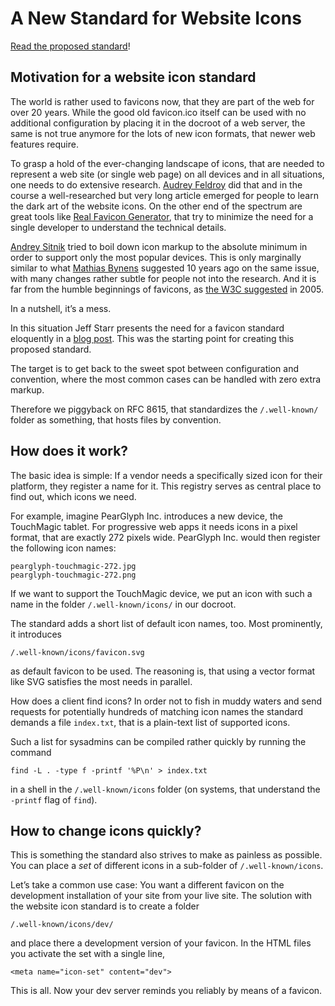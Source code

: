 # A New Standard for Website Icons

[Read the proposed standard](standard.md)!

## Motivation for a website icon standard

The world is rather used to favicons now, that they are part of the web for
over 20 years.
While the good old favicon.ico itself can be used with no additional
configuration by placing it in the docroot of a web server, the same is not
true anymore for the lots of new icon formats, that newer web features
require.

To grasp a hold of the ever-changing landscape of icons, that are needed to
represent a web site (or single web page) on all devices and in all situations,
one needs to do extensive research.
[Audrey Feldroy](https://github.com/audreyfeldroy/favicon-cheat-sheet) did that
and in the course a well-researched but very long article emerged for people
to learn the dark art of the website icons.
On the other end of the spectrum are great tools like [Real Favicon
Generator](https://realfavicongenerator.net/), that try to minimize the need
for a single developer to understand the technical details.

[Andrey
Sitnik](https://evilmartians.com/chronicles/how-to-favicon-in-2021-six-files-that-fit-most-needs)
tried to boil down icon markup to the absolute minimum in order to support only
the most popular devices.
This is only marginally similar to what [Mathias
Bynens](https://mathiasbynens.be/notes/touch-icons) suggested 10 years ago on
the same issue, with many changes rather subtle for people not into the
research.
And it is far from the humble beginnings of favicons, as [the W3C
suggested](https://www.w3.org/2005/10/howto-favicon) in 2005.

In a nutshell, it’s a mess.

In this situation Jeff Starr presents the need for a favicon standard
eloquently in a [blog post](https://perishablepress.com/favicon-standard/).
This was the starting point for creating this proposed standard.

The target is to get back to the sweet spot between configuration and
convention, where the most common cases can be handled with zero extra
markup.

Therefore we piggyback on RFC 8615, that standardizes the `/.well-known/`
folder as something, that hosts files by convention.

## How does it work?

The basic idea is simple: If a vendor needs a specifically sized icon for their
platform, they register a name for it.
This registry serves as central place to find out, which icons we need.

For example, imagine PearGlyph Inc. introduces a new device, the TouchMagic
tablet. For progressive web apps it needs icons in a pixel format, that are
exactly 272 pixels wide. PearGlyph Inc. would then register the following
icon names:

    pearglyph-touchmagic-272.jpg
    pearglyph-touchmagic-272.png

If we want to support the TouchMagic device, we put an icon with such a name
in the folder `/.well-known/icons/` in our docroot.

The standard adds a short list of default icon names, too.
Most prominently, it introduces

    /.well-known/icons/favicon.svg

as default favicon to be used.
The reasoning is, that using a vector format like SVG satisfies the most needs
in parallel.

How does a client find icons? In order not to fish in muddy waters and send
requests for potentially hundreds of matching icon names the standard demands
a file `index.txt`, that is a plain-text list of supported icons.

Such a list for sysadmins can be compiled rather quickly by running the command

    find -L . -type f -printf '%P\n' > index.txt

in a shell in the `/.well-known/icons` folder (on systems, that understand the
`-printf` flag of `find`).

## How to change icons quickly?

This is something the standard also strives to make as painless as possible.
You can place a _set_ of different icons in a sub-folder of
`/.well-known/icons`.

Let’s take a common use case: You want a different favicon on the development
installation of your site from your live site.
The solution with the website icon standard is to create a folder

    /.well-known/icons/dev/

and place there a development version of your favicon.
In the HTML files you activate the set with a single line,

    <meta name="icon-set" content="dev">

This is all.
Now your dev server reminds you reliably by means of a favicon.

<!--
https://css-tricks.com/favicon-quiz/
https://stackoverflow.com/questions/48956465/favicon-standard-2021-svg-ico-png-and-dimensions
-->
